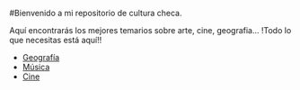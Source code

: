 #Bienvenido a mi repositorio de cultura checa.

Aquí encontrarás los mejores temarios sobre arte, cine, geografia... !Todo lo que necesitas está aquí!!

- [Geografía](01_geografia)
- [Música](02_musica)
- [Cine](03_cine)
